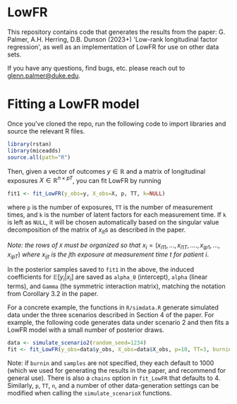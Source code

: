 # LowFR

This repository contains code that generates the results from the paper: G. Palmer, A.H. Herring, D.B. Dunson (2023+) 'Low-rank longitudinal factor regression', as well as an implementation of LowFR for use on other data sets.

If you have any questions, find bugs, etc. please reach out to glenn.palmer@duke.edu.

# Fitting a LowFR model

Once you've cloned the repo, run the following code to import libraries and source the relevant R files.

```r
library(rstan)
library(miceadds)
source.all(path="R")
```
Then, given a vector of outcomes $y \in \mathbb{R}$ and a matrix of longitudinal exposures $X \in \mathbb{R}^{n \times pT}$, you can fit LowFR by running

```r
fit1 <- fit_LowFR(y_obs=y, X_obs=X, p, TT, k=NULL)
```
where `p` is the number of exposures, `TT` is the number of measurement times, and `k` is the number of latent factors for each measurement time. If `k` is left as `NULL`, it will be chosen automatically based on the singular value decomposition of the matrix of $x_{it}\text{s}$ as described in the paper.

_Note: the rows of `X` must be organized so that_ $x_i = (x_{i11}, ..., x_{i1T}, ...., x_{ip1}, ... , x_{ipT})$ _where_ $x_{ijt}$ _is the_ $j\text{th}$ _exposure at measurement time_ $t$ _for patient_ $i$.

In the posterior samples saved to `fit1` in the above, the induced coefficients for $\mathbb{E}[y_i | x_i]$ are saved as `alpha_0` (intercept), `alpha` (linear terms), and `Gamma` (the symmetric interaction matrix), matching the notation from Corollary 3.2 in the paper.

For a concrete example, the functions in `R/simdata.R` generate simulated data under the three scenarios described in Section 4 of the paper. For example, the following code generates data under scenario 2 and then fits a LowFR model with a small number of posterior draws.

```r
data <- simulate_scenario2(random_seed=1234)
fit <- fit_LowFR(y_obs=data$y_obs, X_obs=data$X_obs, p=10, TT=3, burnin=100, samples=100)
```

Note: if `burnin` and `samples` are not specified, they each default to 1000 (which we used for generating the results in the paper, and recommend for general use). There is also a `chains` option in `fit_LowFR` that defaults to 4. Similarly, `p`, `TT`, `n`, and a number of other data-generation settings can be modified when calling the `simulate_scenarioX` functions.
